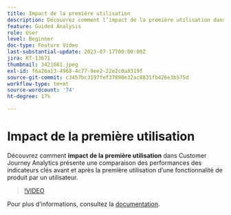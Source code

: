 ```yaml
---
title: Impact de la première utilisation
description: Découvrez comment l’impact de la première utilisation dans Customer Journey Analytics illustre une comparaison des performances des indicateurs clés avant et après la première utilisation d’une fonctionnalité de produit par un utilisateur.
feature: Guided Analysis
role: User
level: Beginner
doc-type: Feature Video
last-substantial-update: 2023-07-17T00:00:00Z
jira: KT-13671
thumbnail: 3421661.jpeg
exl-id: f6a26a13-4968-4c77-9ee2-22e2c0a8319f
source-git-commit: c3457bc3197fef37890e32ac8831fb426e3b575d
workflow-type: tm+mt
source-wordcount: '74'
ht-degree: 17%

---
```


# Impact de la première utilisation

Découvrez comment **impact de la première utilisation** dans Customer Journey Analytics présente une comparaison des performances des indicateurs clés avant et après la première utilisation d’une fonctionnalité de produit par un utilisateur.

>[!VIDEO](https://video.tv.adobe.com/v/3421661/?learn=on)

Pour plus dʼinformations, consultez la [documentation](https://experienceleague.adobe.com/docs/analytics-platform/using/guided-analysis/impact/first-use.html?lang=fr).

